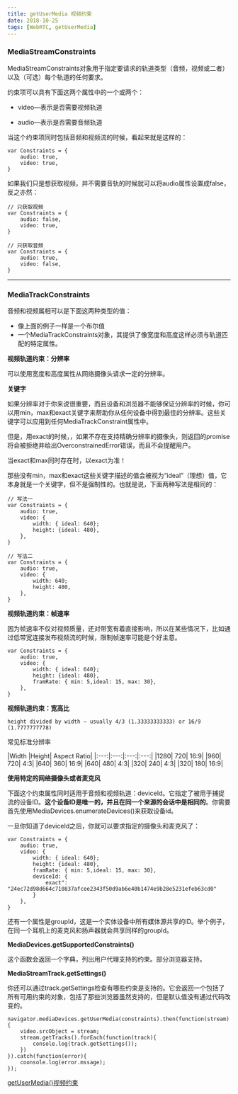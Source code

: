 ```yaml
---
title: getUserMedia 视频约束
date: 2018-10-25
tags: [WebRTC, getUserMedia] 
---
```



### **MediaStreamConstraints**

MediaStreamConstraints对象用于指定要请求的轨道类型（音频，视频或二者）以及（可选）每个轨道的任何要求。

约束项可以具有下面这两个属性中的一个或两个：

- video—表示是否需要视频轨道

- audio—表示是否需要音频轨道


<!--more-->

当这个约束项同时包括音频和视频流的时候，看起来就是这样的：

```
var Constraints = {
    audio: true,
    video: true,
}
```


如果我们只是想获取视频，并不需要音轨的时候就可以将audio属性设置成false，反之亦然：

```
// 只获取视频
var Constraints = {
    audio: false,
    video: true,
}

// 只获取音频
var Constraints = {
    audio: true,
    video: false,
}
```

---

### **MediaTrackConstraints**

音频和视频属相可以是下面这两种类型的值：

- 像上面的例子一样是一个布尔值
- 一个MediaTrackConstraints对象，其提供了像宽度和高度这样必须与轨道匹配的特定属性。


**视频轨道约束：分辨率**

可以使用宽度和高度属性从网络摄像头请求一定的分辨率。

**关键字**

如果分辨率对于你来说很重要，而且设备和浏览器不能够保证分辨率的时候，你可以用min，max和exact关键字来帮助你从任何设备中得到最佳的分辨率。这些关键字可以应用到任何MediaTrackConstraint属性中。

但是，用exact的时候，，如果不存在支持精确分辨率的摄像头，则返回的promise将会被拒绝并给出OverconstrainedError错误，而且不会提醒用户。

当exact和max同时存在时，以exact为准！

那些没有min，max和exact这些关键字描述的值会被视为“ideal”（理想）值，它本身就是一个关键字，但不是强制性的。也就是说，下面两种写法是相同的：

```
// 写法一
var Constraints = {
    audio: true,
    video: {
        width: { ideal: 640};
        height: {ideal: 480},
    },
}

// 写法二
var Constraints = {
    audio: true,
    video: {
        width: 640;
        height: 480,
    },
}
```


**视频轨道约束：帧速率**

因为帧速率不仅对视频质量，还对带宽有着直接影响，所以在某些情况下，比如通过低带宽连接发布视频流的时候，限制帧速率可能是个好主意。

```
var Constraints = {
    audio: true,
    video: {
        width: { ideal: 640};
        height: {ideal: 480},
        framRate: { min: 5,ideal: 15, max: 30},
    },
}
```

**视频轨道约束：宽高比**

```
height divided by width – usually 4/3 (1.33333333333) or 16/9 (1.7777777778)
```

常见标准分辨率

|Width |Height|	Aspect Ratio|
|:---:|:---:|:---:|:---:|
|1280|	720|    16:9|
|960|	720|	4:3|
|640|	360|    16:9|
|640|	480|	4:3|
|320|	240|	4:3|
|320|	180|	16:9|


**使用特定的网络摄像头或者麦克风**

下面这个约束属性同时适用于音频和视频轨道：deviceId。它指定了被用于捕捉流的设备ID。**这个设备ID是唯一的，并且在同一个来源的会话中是相同的**。你需要首先使用MediaDevices.enumerateDevices()来获取设备id。

一旦你知道了deviceId之后，你就可以要求指定的摄像头和麦克风了：
```
var Constraints = {
    audio: true,
    video: {
        width: { ideal: 640};
        height: {ideal: 480},
        framRate: { min: 5,ideal: 15, max: 30},
        deviceId: {
            exact": "24ec72d98d664c710837afcee2343f50d9ab6e40b1474e9b28e5231efeb63cd0"
        }
    },
}
```

还有一个属性是groupId，这是一个实体设备中所有媒体源共享的ID。举个例子，在同一个耳机上的麦克风和扬声器就会共享同样的groupId。

**MediaDevices.getSupportedConstraints()**

这个函数会返回一个字典，列出用户代理支持的约束。部分浏览器支持。

**MediaStreamTrack.getSettings()**

你还可以通过track.getSettings检查有哪些约束是支持的。它会返回一个包括了所有可用约束的对象，包括了那些浏览器虽然支持的，但是默认值没有通过代码改变的。

```
navigator.mediaDevices.getUserMedia(constraints).then(function(stream){
    video.srcObject = stream;
    stream.getTracks().forEach(function(track){
        console.log(track.getSettings());
    })
}).catch(function(error){
    coonsole.log(error.mssage);
});
```

[getUserMedia()视频约束](http://webrtc.org.cn/getusermedia-video-constraints/)











